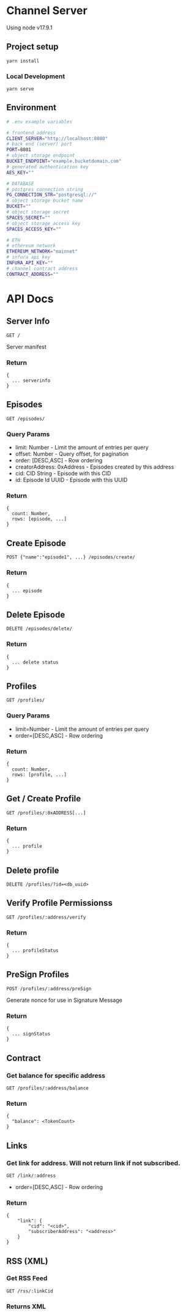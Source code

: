 # Channel Server

Using node v17.9.1

## Project setup
```
yarn install
```

### Local Development
```
yarn serve
```


## Environment



```bash
# .env example variables

# frontend address
CLIENT_SERVER="http://localhost:8080"
# back end (server) port
PORT=8081
# object storage endpoint
BUCKET_ENDPOINT="example.bucketdomain.com"
# generated authentication key
AES_KEY=""

# DATABASE
# postgres connection string
PG_CONNECTION_STR="postgresql://"
# object storage bucket name
BUCKET=""
# object storage secret
SPACES_SECRET=""
# object storage access key
SPACES_ACCESS_KEY=""

# ETH
# ethereum network
ETHEREUM_NETWORK="mainnet"
# infura api key
INFURA_API_KEY=""
# channel contract address
CONTRACT_ADDRESS=""
```


# API Docs

## Server Info

`GET /`

Server manifest

### Return

    {
      ... serverinfo
    }

## Episodes

`GET /episodes/`

### Query Params

  - limit: Number - Limit the amount of entries per query
  - offset: Number - Query offset, for pagination
  - order: \[DESC,ASC\] - Row ordering
  - creatorAddress: 0xAddress - Episodes created by this address
  - cid: CID String - Episode with this CID
  - id: Episode Id UUID - Episode with this UUID

### Return

    {
      count: Number,
      rows: [episode, ...]
    }


## Create Episode

`POST {"name":"episode1", ...} /episodes/create/`

### Return

    {
      ... episode
    }


## Delete Episode

`DELETE /episodes/delete/`

### Return

    {
      ... delete status
    }


## Profiles

`GET /profiles/`

### Query Params

  - limit=Number - Limit the amount of entries per query
  - order=\[DESC,ASC\] - Row ordering

### Return

    {
      count: Number,
      rows: [profile, ...]
    }

## Get / Create Profile

`GET /profiles/:0xADDRESS[...]`

### Return

    {
      ... profile
    }


## Delete profile

`DELETE /profiles/?id=<db_uuid>`


## Verify Profile Permissionss

`GET /profiles/:address/verify`

### Return

    {
      ... profileStatus
    }


## PreSign Profiles

`POST /profiles/:address/preSign`

Generate nonce for use in Signature Message

### Return

    {
      ... signStatus
    }


## Contract

### Get balance for specific address

`GET /profiles/:address/balance`

### Return

    {
      "balance": <TokenCount>
    }


## Links

### Get link for address. Will not return link if not subscribed.

`GET /link/:address`

  - order=\[DESC,ASC\] - Row ordering

### Return

    {
        "link": {
            "cid": "<cid>",
            "subscriberAddress": "<address>"
        }
    }

## RSS (XML)

### Get RSS Feed

`GET /rss/:linkCid`

### Returns XML
